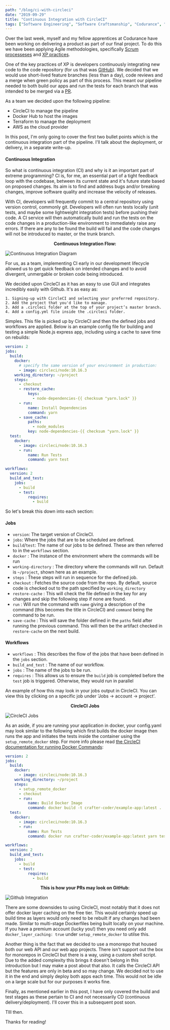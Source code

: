 ```yaml
---
path: "/blog/ci-with-circleci"
date: "2019-09-29"
title: "Continuous Integration with CircleCI"
tags: ["Software Engineering", "Software Craftsmanship", "Codurance", "Continous Integration", "DevOps"]
---
```

Over the last week, myself and my fellow apprentices at Codurance have been working on delivering a product as part of our final project. To do this we have been applying Agile methodologies, specifically [Scrum processeses](https://scrumguides.org/) and [XP practices](http://www.extremeprogramming.org/). 

One of the key practices of XP is developers continuously integrating new code to the code repository (for us that was [GitHub](https://github.com/)). We decided that we would use short-lived feature branches (less than a day), code reviews and a merge when green policy as part of this process. This meant our pipeline needed to both build our apps and run the tests for each branch that was intended to be merged via a [PR](https://help.github.com/en/articles/about-pull-requests).

As a team we decided upon the following pipeline:

* CircleCI to manage the pipeline 
* Docker Hub to host the images 
* Terraform to manage the deployment
* AWS as the cloud provider

In this post, I'm only going to cover the first two bullet points which is the continuous integration part of the pipeline. I'll talk about the deployment, or delivery, in a separate write-up.

#### Continuous Integration
So what is continuous integration (CI) and why is it an important part of extreme programming? CI is, for me, an essential part of a tight feedback loop with the codebase, between its current state and it's future state based on proposed changes. Its aim is to find and address bugs and/or breaking changes, improve software quality and increase the velocity of releases. 

With CI, developers will frequently commit to a central repository using version control, commonly git. Developers will often run tests locally (unit tests, and maybe some lightweight integration tests) before pushing their code. A CI service will then automatically build and run the tests on the code changes in a production-like environment to immediately raise any errors. If there are any to be found the build will fail and the code changes will not be introduced to master, or the trunk branch.

**<center>Continuous Integration Flow:</center>**

![Continuous Integration Diagram](ci-diagram.png)

For us, as a team, implementing CI early in our development lifecycle allowed us to get quick feedback on intended changes and to avoid divergent, unmergable or broken code being introduced.

We decided upon CircleCI as it has an easy to use GUI and integrates incredibly easily with Github. It's as easy as:

```
1. Signing-up with CircleCI and selecting your preferred repository.
2. Add the project that you'd like to manage.
3. Add a .circleci folder at the top of your project’s master branch.
4. Add a config.yml file inside the .circleci folder.
```

Simples. This file is picked up by CircleCI and then the defined jobs and workflows are applied. Below is an example config file for building and testing a simple Node.js express app, including using a cache to save time on rebuilds:

```yaml
version: 2
jobs:
  build:
    docker:
      # specify the same version of your environment in production:
      - image: circleci/node:10.16.3
    working_directory: ~/project
    steps:
      - checkout
      - restore_cache:
          keys:
            - node-dependencies-{{ checksum "yarn.lock" }}
      - run: 
          name: Install Dependencies
          command: yarn
      - save_cache:
          paths:
            - node_modules
          key: node-dependencies-{{ checksum "yarn.lock" }}
  test:
    docker:
      - image: circleci/node:10.16.3
      - run:
          name: Run Tests
          command: yarn test

workflows:
  version: 2
  build_and_test:
    jobs:
      - build
      - test:
          requires:
            - build
```
So let's break this down into each section:

#### Jobs

* `version`: The target version of CircleCI.
* `jobs`: Where the jobs that are to be scheduled are defined.
* `build`/`test`: The name of our jobs to be defined. These are then referred to in the `workflows` section.
* `docker` : The instance of the environment where the commands will be run
* `working-directory` : The directory where the commands will run. Default is `~/project`, shown here as an example. 
* `steps` : These steps will run in sequence for the defined job.
* `checkout` : Fetches the source code from the repo. By default, source code is checked out to the path specified by `working_directory`
* `restore-cache` : This will check the file defined in the key for any changes and skip the following step if none are found.
* `run` : Will run the command with `name` giving a description of the command (this becomes the title in CircleCI) and `command` being the command to be run.
* `save-cache` : This will save the folder defined in the `paths` field after running the previous command. This will then be the artifact checked in `restore-cache` on the next build.

#### Workflows

* `workflows` : This describes the flow of the jobs that have been defined in the `jobs` section.
* `build_and_test` : The name of our workflow.
* `jobs` : The name of the jobs to be run.
* `requires` : This allows us to ensure the `build` job is completed before the `test` job is triggered. Otherwise, they would run in parallel 

An example of how this may look in your jobs output in CircleCI. You can view this by clicking on a specific job under 'Jobs -> account -> project'.

**<center>CircleCI Jobs</center>**

![CircleCI Jobs](ci-jobs.png)

As an aside, if you are running your application in docker, your config.yaml may look similar to the following which first builds the docker image then runs the app and initiates the tests inside the container using the `setup_remote_docker` step. For more info please read [the CircleCI documentation for running Docker Commands](https://circleci.com/docs/2.0/building-docker-images/):

```yaml
version: 2
jobs:
  build:
    docker:
      - image: circleci/node:10.16.3
    working_directory: ~/project
    steps:
      - setup_remote_docker
      - checkout
      - run: 
          name: Build Docker Image
          command: docker build -t crafter-coder/example-app:latest .
  test:
    docker:
      - image: circleci/node:10.16.3
      - run:
          name: Run Tests
          command: docker run crafter-coder/example-app:latest yarn test

workflows:
  version: 2
  build_and_test:
    jobs:
      - build
      - test:
          requires:
            - build
```

**<center>This is how your PRs may look on GitHub:</center>**

![Github Integration](github-integration.png)

There are some downsides to using CircleCI, most notably that it does not offer docker layer caching on the free tier. This would certainly speed up build time as layers would only need to be rebuilt if any changes had been made. Similar to multi-stage Dockerfiles being built locally on your machine. If you have a premium account (lucky you!) then you need only add `docker_layer_caching: true` under `setup_remote_docker` to utilse this.

Another thing is the fact that we decided to use a monorepo that housed both our web API and our web app projects. There isn't support out the box for monorepos in CircleCI but there is a way, using a custom shell script. Due to the added complexity this brings it doesn't belong in this introduction but I may make a post about that also. It calls the CircleCI API but the features are only in beta and so may change. We decided not to use it in the end and simply deploy both apps each time. This would not be idle on a large scale but for our purposes it works fine. 

Finally, as mentioned earlier in this post, I have only covered the build and test stages as these pertain to CI and not necessarily CD (continuous delivery/deployment). I'll cover this in a subsequent post soon.

TIll then. 

Thanks for reading!